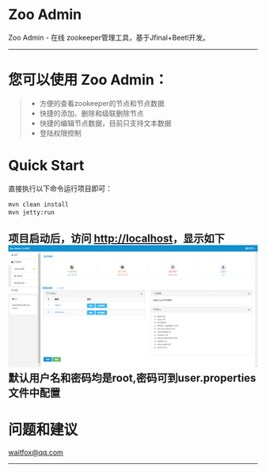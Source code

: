 # Zoo Admin
Zoo Admin - 在线 zookeeper管理工具，基于Jfinal+Beetl开发。

------

您可以使用 Zoo Admin：
==

> * 方便的查看zookeeper的节点和节点数据
> * 快捷的添加、删除和级联删除节点
> * 快捷的编辑节点数据，目前只支持文本数据
> * 登陆权限控制

Quick Start
==

直接执行以下命令运行项目即可：

    mvn clean install
    mvn jetty:run

项目启动后，访问 [http://localhost][1]，显示如下
![ ][2]
默认用户名和密码均是root,密码可到user.properties文件中配置
------

问题和建议
==

waitfox@qq.com

------

  [1]: http://localhost/index.html
  [2]: ./doc/img/index.png
